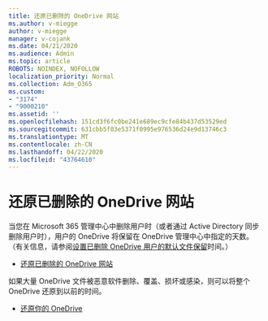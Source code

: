 ```yaml
---
title: 还原已删除的 OneDrive 网站
ms.author: v-miegge
author: v-miegge
manager: v-cojank
ms.date: 04/21/2020
ms.audience: Admin
ms.topic: article
ROBOTS: NOINDEX, NOFOLLOW
localization_priority: Normal
ms.collection: Adm_O365
ms.custom:
- "3174"
- "9000210"
ms.assetid: ''
ms.openlocfilehash: 151cd3f6fc0be241e689ec9cfe84b437d53529ed
ms.sourcegitcommit: 631cbb5f03e5371f0995e976536d24e9d13746c3
ms.translationtype: MT
ms.contentlocale: zh-CN
ms.lasthandoff: 04/22/2020
ms.locfileid: "43764610"
---
```

# <a name="restore-a-deleted-onedrive-site"></a>还原已删除的 OneDrive 网站

当您在 Microsoft 365 管理中心中删除用户时（或者通过 Active Directory 同步删除用户时），用户的 OneDrive 将保留在 OneDrive 管理中心中指定的天数。 （有关信息，请参阅[设置已删除 OneDrive 用户的默认文件保留](https://docs.microsoft.com/onedrive/set-retention)时间。）

* [还原已删除的 OneDrive 网站](https://docs.microsoft.com/onedrive/restore-deleted-onedrive)

如果大量 OneDrive 文件被恶意软件删除、覆盖、损坏或感染，则可以将整个 OneDrive 还原到以前的时间。

* [还原你的 OneDrive](https://support.office.com/article/Restore-your-OneDrive-fa231298-759d-41cf-bcd0-25ac53eb8a15)